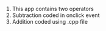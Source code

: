 1. This app contains two operators
2. Subtraction coded in onclick event
3. Addition coded using .cpp file
